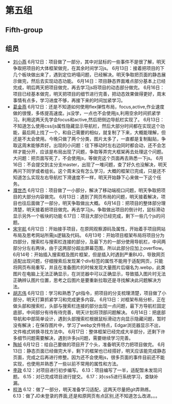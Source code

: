 # 第五组
## Fifth-group
##  组员
- [刘小燕](https://github.com/lxy123123)
6月12日：项目做了一部分，其中对鼠标的一些事件不是很了解，明天争取把项目的大体框架做完，在其余时间学习js。
6月13日：接着把项目的下几个板块做出来了，遇到定位坍塌问题，已经解决。明天争取把页面的静态展示做完，然后去实现动态功能。
6月14日：项目静态界面难点部分基本上已经完成，明后两天把项目做完，再去学习js将项目的动态部分做完。
6月16日：项目已经基本做完，明天把项目的细节进行完善，把动态效果做得更好，周末事情有点多，学习进度不够，再接下来的时间加紧学习。
- [葛金燕](https://github.com/gjy0712)
6月12日：还是不知道如何使用flex弹性布局，focus,active,作业速度做的很慢，多练提高速度。js没学，一点也不会使用js,利用空余时间抓紧学习。利用这两天先学会focus和active,然后把侧边导航栏实现了。
6月13日：不知道怎么使用css/js属性隐藏显示导航栏，然后大部分时间都在实现这个功能，最后网上找了一个，和自己需要的相似，就复制了下来，大概能理解，但还是不太会使用。今晚只做了两个分类，图片太多了，一直都是复制黏贴，争取这周末能够弄好。出现的小问题：往下移动时左右边同时都会动，还不会怎样才能分开，应该是布局出现了问题，争取等弄完大框架再去处理这个问题。大问题：把页面写死了，不会使用js，等做完这个页面再去熟悉一下js。
6月16日：不会提交到主分支master，出现了一堆问题，查了好久也没解决，明天再问下同学或者组长。这个周末没有怎么学习，大概的框架已完成，只是还不知道怎么实现左右导航栏下滑速度不一样，明天开始静下心来做一下这个任务。
- [濮世杰](https://github.com/shijieTop500)
6月12日：项目做了一小部分，解决了移动端视口问题，明天争取把项目的大部分内容做完。
6月13日：遇到了网页布局的问题，明天接着解决，项目也往后面做了一部分，明天争取做出大概。
6月14日：把项目的整体部分理清楚，明天接着把项目做完。再去学习js，争取做出项目的倒计时，鼠标滑动显示另外一个板块的功能
6.17日：项目大部分已经完成，剩下一些几个js的问题。
- [宋宇航](https://github.com/594SYH)
6月12日：开始接手项目，在原网观察源码及属性，开始着手项目网站布局及思考网站所需js逻辑及代码。
6月13号：开始项目框架布局将项目分为四部分，搜索栏与搜索栏连接的部分，及最下方的一部分使用导航栏，中间两部分分左右两块，由于这两部分超出屏幕范围，所以此部分应加上overflow。
6月14号：开始插入搜索框及图片框架，但是插入时遇到严重BUG，导致网页适配出现问题，仔细搜索后发现某个div标签的属性不能用于适配网页，只能将网页布局重写，并且在准备图片的时候发现大量图片后缀名为.webp，此类图片在电脑上无法正确显示，在浏览器中可以正确显示，导致插入图片时无法正确辨认图片位置，思考之后图片是要重新拉取还是寻找解决此问题解决方法。
- [胡志伟](https://github.com/Johnhu98)
6月12日：学习和熟悉了git指令，把项目的分支梳理清楚，项目做了小部分，明天打算抓紧学习和完成更多内容。
6月13日：对框架布局分析，正在做头部和搜索栏，头部与搜索栏连接的部分出现一点问题，最下方导航栏固定底部，中间部分有待有待完善，明天计划将顶部问题解决。
6月14日：把底部导航和中部简单设计，遇到头部搜索栏根据鼠标滑动方向显示隐藏问题，暂时没有解决；在保存图片中，学习了webp文件特点，Edgar浏览器显示不出，文件格式转换寻找方法中。
6月17日：整体框架已经完成大半部分，还剩下许多细节问题需要解决，遇到许多js问题，需要继续学习完善。
-  [陶祯](https://github.com/hongtaozhenchen)
6月12日：给自己要做的项目开了个头，准备明天尽力把项目做完。
6月13日：静态页面已经做完大半，剩下的框架也已经搭好，明天应该能完成静态页面，完成之后再进行修整。因为还不会使用js，很多页面的事件目前还不能实现，也使用并熟悉了一些以前不常用的属性和方法。
- [李政](https://github.com/wind-lz)
6.12：对项目进行初步编写。
6.13：项目编写了一半，适配暂未发现问题。
6.15：对已完成项目进行提交。
6.17：对css5进行系统学习，查缺补漏。
- [程浩](https://github.com/chenghaoxmxm)
6.12：做了一部分，明天准备学习适配，这两天尽量把git弄熟练。
6.13：做了JD未登录的界面,还是和原网页有点区别,还不知道怎么改进。。。



